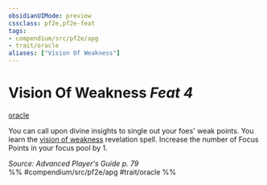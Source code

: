 ```yaml
---
obsidianUIMode: preview
cssclass: pf2e,pf2e-feat
tags:
- compendium/src/pf2e/apg
- trait/oracle
aliases: ["Vision Of Weakness"]
---
```

# Vision Of Weakness  *Feat 4*  
[oracle](/rules/traits/oracle-apg.md)  


You can call upon divine insights to single out your foes' weak points. You learn the [vision of weakness](/compendium/spells/vision-of-weakness-apg.md) revelation spell. Increase the number of Focus Points in your focus pool by 1.

*Source: Advanced Player's Guide p. 79*  
%% #compendium/src/pf2e/apg #trait/oracle %%